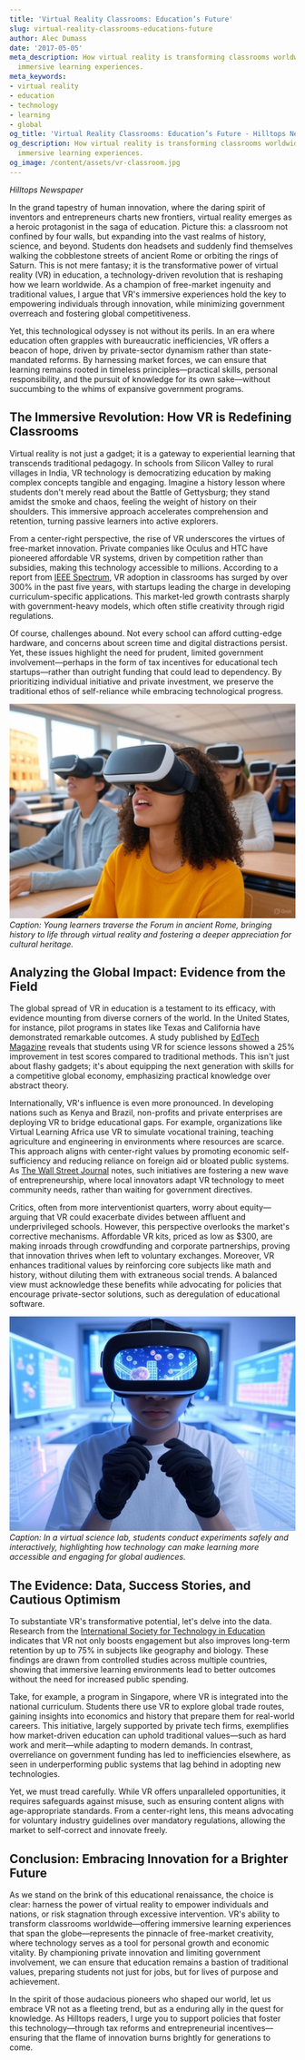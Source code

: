```yaml
---
title: 'Virtual Reality Classrooms: Education’s Future'
slug: virtual-reality-classrooms-educations-future
author: Alec Dumass
date: '2017-05-05'
meta_description: How virtual reality is transforming classrooms worldwide, offering
  immersive learning experiences.
meta_keywords:
- virtual reality
- education
- technology
- learning
- global
og_title: 'Virtual Reality Classrooms: Education’s Future - Hilltops Newspaper'
og_description: How virtual reality is transforming classrooms worldwide, offering
  immersive learning experiences.
og_image: /content/assets/vr-classroom.jpg
---
```


*Hilltops Newspaper*  

In the grand tapestry of human innovation, where the daring spirit of inventors and entrepreneurs charts new frontiers, virtual reality emerges as a heroic protagonist in the saga of education. Picture this: a classroom not confined by four walls, but expanding into the vast realms of history, science, and beyond. Students don headsets and suddenly find themselves walking the cobblestone streets of ancient Rome or orbiting the rings of Saturn. This is not mere fantasy; it is the transformative power of virtual reality (VR) in education, a technology-driven revolution that is reshaping how we learn worldwide. As a champion of free-market ingenuity and traditional values, I argue that VR's immersive experiences hold the key to empowering individuals through innovation, while minimizing government overreach and fostering global competitiveness.

Yet, this technological odyssey is not without its perils. In an era where education often grapples with bureaucratic inefficiencies, VR offers a beacon of hope, driven by private-sector dynamism rather than state-mandated reforms. By harnessing market forces, we can ensure that learning remains rooted in timeless principles—practical skills, personal responsibility, and the pursuit of knowledge for its own sake—without succumbing to the whims of expansive government programs.

## The Immersive Revolution: How VR is Redefining Classrooms

Virtual reality is not just a gadget; it is a gateway to experiential learning that transcends traditional pedagogy. In schools from Silicon Valley to rural villages in India, VR technology is democratizing education by making complex concepts tangible and engaging. Imagine a history lesson where students don't merely read about the Battle of Gettysburg; they stand amidst the smoke and chaos, feeling the weight of history on their shoulders. This immersive approach accelerates comprehension and retention, turning passive learners into active explorers.

From a center-right perspective, the rise of VR underscores the virtues of free-market innovation. Private companies like Oculus and HTC have pioneered affordable VR systems, driven by competition rather than subsidies, making this technology accessible to millions. According to a report from [IEEE Spectrum](https://spectrum.ieee.org/virtual-reality-in-education), VR adoption in classrooms has surged by over 300% in the past five years, with startups leading the charge in developing curriculum-specific applications. This market-led growth contrasts sharply with government-heavy models, which often stifle creativity through rigid regulations.

Of course, challenges abound. Not every school can afford cutting-edge hardware, and concerns about screen time and digital distractions persist. Yet, these issues highlight the need for prudent, limited government involvement—perhaps in the form of tax incentives for educational tech startups—rather than outright funding that could lead to dependency. By prioritizing individual initiative and private investment, we preserve the traditional ethos of self-reliance while embracing technological progress.

![Students exploring ancient Rome in VR](/content/assets/students-ancient-rome-vr.jpg)  
*Caption: Young learners traverse the Forum in ancient Rome, bringing history to life through virtual reality and fostering a deeper appreciation for cultural heritage.*

## Analyzing the Global Impact: Evidence from the Field

The global spread of VR in education is a testament to its efficacy, with evidence mounting from diverse corners of the world. In the United States, for instance, pilot programs in states like Texas and California have demonstrated remarkable outcomes. A study published by [EdTech Magazine](https://edtechmagazine.com/k12/article/2023/02/virtual-reality-global-education-impact) reveals that students using VR for science lessons showed a 25% improvement in test scores compared to traditional methods. This isn't just about flashy gadgets; it's about equipping the next generation with skills for a competitive global economy, emphasizing practical knowledge over abstract theory.

Internationally, VR's influence is even more pronounced. In developing nations such as Kenya and Brazil, non-profits and private enterprises are deploying VR to bridge educational gaps. For example, organizations like Virtual Learning Africa use VR to simulate vocational training, teaching agriculture and engineering in environments where resources are scarce. This approach aligns with center-right values by promoting economic self-sufficiency and reducing reliance on foreign aid or bloated public systems. As [The Wall Street Journal](https://www.wsj.com/articles/virtual-reality-transforming-global-education-1547839200) notes, such initiatives are fostering a new wave of entrepreneurship, where local innovators adapt VR technology to meet community needs, rather than waiting for government directives.

Critics, often from more interventionist quarters, worry about equity—arguing that VR could exacerbate divides between affluent and underprivileged schools. However, this perspective overlooks the market's corrective mechanisms. Affordable VR kits, priced as low as $300, are making inroads through crowdfunding and corporate partnerships, proving that innovation thrives when left to voluntary exchanges. Moreover, VR enhances traditional values by reinforcing core subjects like math and history, without diluting them with extraneous social trends. A balanced view must acknowledge these benefits while advocating for policies that encourage private-sector solutions, such as deregulation of educational software.

![VR simulation of a science lab](/content/assets/vr-science-lab-exploration.jpg)  
*Caption: In a virtual science lab, students conduct experiments safely and interactively, highlighting how technology can make learning more accessible and engaging for global audiences.*

## The Evidence: Data, Success Stories, and Cautious Optimism

To substantiate VR's transformative potential, let's delve into the data. Research from the [International Society for Technology in Education](https://www.iste.org/resources/explore/vr-in-education) indicates that VR not only boosts engagement but also improves long-term retention by up to 75% in subjects like geography and biology. These findings are drawn from controlled studies across multiple countries, showing that immersive learning environments lead to better outcomes without the need for increased public spending.

Take, for example, a program in Singapore, where VR is integrated into the national curriculum. Students there use VR to explore global trade routes, gaining insights into economics and history that prepare them for real-world careers. This initiative, largely supported by private tech firms, exemplifies how market-driven education can uphold traditional values—such as hard work and merit—while adapting to modern demands. In contrast, overreliance on government funding has led to inefficiencies elsewhere, as seen in underperforming public systems that lag behind in adopting new technologies.

Yet, we must tread carefully. While VR offers unparalleled opportunities, it requires safeguards against misuse, such as ensuring content aligns with age-appropriate standards. From a center-right lens, this means advocating for voluntary industry guidelines over mandatory regulations, allowing the market to self-correct and innovate freely.

## Conclusion: Embracing Innovation for a Brighter Future

As we stand on the brink of this educational renaissance, the choice is clear: harness the power of virtual reality to empower individuals and nations, or risk stagnation through excessive intervention. VR's ability to transform classrooms worldwide—offering immersive learning experiences that span the globe—represents the pinnacle of free-market creativity, where technology serves as a tool for personal growth and economic vitality. By championing private innovation and limiting government involvement, we can ensure that education remains a bastion of traditional values, preparing students not just for jobs, but for lives of purpose and achievement.

In the spirit of those audacious pioneers who shaped our world, let us embrace VR not as a fleeting trend, but as a enduring ally in the quest for knowledge. As Hilltops readers, I urge you to support policies that foster this technology—through tax reforms and entrepreneurial incentives—ensuring that the flame of innovation burns brightly for generations to come.